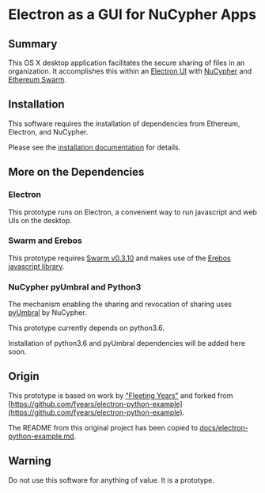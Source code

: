 # Electron as a GUI for NuCypher Apps

## Summary

This OS X desktop application facilitates the secure sharing of files in an organization. It accomplishes this within an [Electron UI](https://electronjs.org/) with [NuCypher](https://www.nucypher.com/) and [Ethereum Swarm](https://swarm-gateways.net/bzz:/theswarm.eth/).

## Installation

This software requires the installation of dependencies from Ethereum, Electron, and NuCypher.

Please see the [installation documentation](https://github.com/ethereum-financial-tools/electron-nucypher-prototype/blob/master/docs/installation.md) for details.


## More on the Dependencies

### Electron

This prototype runs on Electron, a convenient way to run javascript and web UIs on the desktop.

### Swarm and Erebos

This prototype requires [Swarm v0.3.10](https://swarm-gateways.net/bzz:/theswarm.eth/) and makes use of the [Erebos javascript library](https://github.com/MainframeHQ/erebos).


### NuCypher pyUmbral and Python3

The mechanism enabling the sharing and revocation of sharing uses [pyUmbral](https://github.com/nucypher/pyUmbral) by NuCypher.

This prototype currently depends on python3.6.

Installation of python3.6 and pyUmbral dependencies will be added here soon.


## Origin

This prototype is based on work by ["Fleeting Years"](https://www.fyears.org/about.html) and forked from [https://github.com/fyears/electron-python-example](https://github.com/fyears/electron-python-example). 

The README from this original project has been copied to [docs/electron-python-example.md](https://github.com/ethereum-financial-tools/electron-nucypher-prototype/blob/master/docs/electron-python-example.md).


## Warning

Do not use this software for anything of value. It is a prototype.

